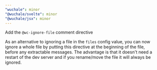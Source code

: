 ```yaml
---
"wuchale": minor
"@wuchale/svelte": minor
"@wuchale/jsx": minor
---
```


Add the `@wc-ignore-file` comment directive

As an alternative to ignoring a file in the `files` config value, you can now
ignore a whole file by putting this directive at the beginning of the file,
before any extractable messages. The advantage is that it doesn't need a
restart of the dev server and if you rename/move the file it will always be
ignored.
